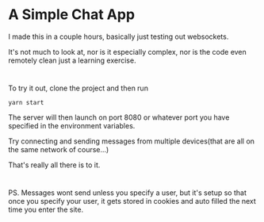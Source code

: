# A Simple Chat App

I made this in a couple hours, basically just testing out websockets.

It's not much to look at, nor is it especially complex, nor is the code even remotely clean just a learning exercise.

#

To try it out, clone the project and then run

```
yarn start
```

The server will then launch on port 8080 or whatever port you have specified in the environment variables.

Try connecting and sending messages from multiple devices(that are all on the same network of course...)

That's really all there is to it.

#

PS. Messages wont send unless you specify a user, but it's setup so that once you specify your user, it gets stored in cookies and auto filled the next time you enter the site.
